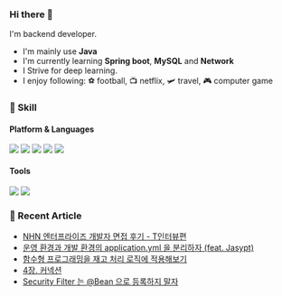 ### Hi there 👋

I'm backend developer.

- I'm mainly use **Java**
- I'm currently learning **Spring boot**, **MySQL** and **Network**
- I Strive for deep learning.
- I enjoy following: ⚽ football, 📺 netflix, 🛩️ travel, 🎮 computer game

### 💪 Skill

#### Platform & Languages
<img src="https://img.shields.io/badge/Spring-6DB33F?style=flat-square&logo=Spring&logoColor=white"/> <img src="https://img.shields.io/badge/Spring%20boot-6DB33F?style=flat-square&logo=Spring%20Boot&logoColor=white"/> <img src="https://img.shields.io/badge/MySQL-4479A1?style=flat-square&logo=MySQL&logoColor=white"/> <img src="https://img.shields.io/badge/Gradle-02303A?style=flat-square&logo=Gradle&logoColor=white"/> <img src="https://img.shields.io/badge/java-007396?style=flat-square&logo=java&logoColor=white">

#### Tools
<img src="https://img.shields.io/badge/Git-F05032?style=flat-square&logo=Git&logoColor=white"/> <img src="https://img.shields.io/badge/IntelliJ-000000?style=flat-square&logo=IntelliJ%20IDEA&logoColor=white"/> 



### 📖 Recent Article
<!-- BLOG-POST-LIST:START -->
- [NHN 엔터프라이즈 개발자 면접 후기 - T인터뷰편](https://cookie-dev.tistory.com/15)
- [운영 환경과 개발 환경의 application.yml 을 분리하자 &lpar;feat. Jasypt&rpar;](https://cookie-dev.tistory.com/13)
- [함수형 프로그래밍을 재고 처리 로직에 적용해보기](https://cookie-dev.tistory.com/12)
- [4장. 커넥션](https://cookie-dev.tistory.com/11)
- [Security Filter 는 @Bean 으로 등록하지 말자](https://cookie-dev.tistory.com/10)
<!-- BLOG-POST-LIST:END -->
